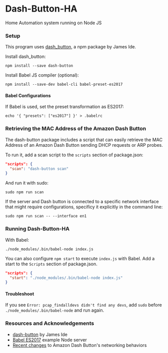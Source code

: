 # Dash-Button-HA
Home Automation system running on Node JS

### Setup
This program uses [dash_button](https://github.com/ide/dash-button), a npm package by James Ide.

Install dash_button:  
  
`npm install --save dash-button`

Install Babel JS compiler (optional):  
  
`npm install --save-dev babel-cli babel-preset-es2017`

#### Babel Configurations
If Babel is used, set the preset transformation as ES2017:  
  
`echo '{ "presets": ["es2017"] }' > .babelrc`

### Retrieving the MAC Address of the Amazon Dash Button
The dash-button package includes a script that can easily retrieve the MAC Address of an Amazon Dash Button sending DHCP requests or ARP probes.  
  
To run it, add a scan script to the `scripts` section of package.json:  
  
```JSON
"scripts": {
  "scan": "dash-button scan"
}

```    
  
And run it with sudo:  
  
`sudo npm run scan`
  
If the server and Dash button is connected to a specific network interface that might require configurations, specificy it explicitly in the command line:  
  
`sudo npm run scan -- --interface en1`

### Running Dash-Button-HA
With Babel:  
  
`./node_modules/.bin/babel-node index.js`
  
You can also configure `npm start` to execute `index.js` with Babel. Add a start to the `Scripts` section of package.json.  
  
```JSON
"scripts": {
  "start": "./node_modules/.bin/babel-node index.js"
}
```  
  
#### Troubleshoot
If you see `Error: pcap_findalldevs didn't find any devs`, add `sudo` before `./node_modules/.bin/babel-node` and run again.

### Resources and Acknowledgements
- [dash-button](https://github.com/ide/dash-button) by James Ide
- [Babel ES2017](https://github.com/babel/example-node-server) example Node server
- [Recent changes](http://stackoverflow.com/a/39906246/3751589) to Amazon Dash Button's networking behaviors

